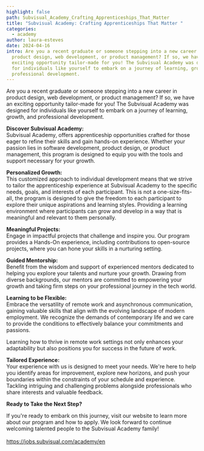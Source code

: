 ```yaml
---
highlight: false
path: Subvisual_Academy_Crafting_Apprenticeships_That_Matter
title: "Subvisual Academy: Crafting Apprenticeships That Matter "
categories:
  - academy
author: laura-esteves
date: 2024-04-16
intro: Are you a recent graduate or someone stepping into a new career in
  product design, web development, or product management? If so, we have an
  exciting opportunity tailor-made for you! The Subvisual Academy was designed
  for individuals like yourself to embark on a journey of learning, growth, and
  professional development.
---
```

Are you a recent graduate or someone stepping into a new career in product design, web development, or product management? If so, we have an exciting opportunity tailor-made for you! The Subvisual Academy was designed for individuals like yourself to embark on a journey of learning, growth, and professional development.

**Discover Subvisual Academy:**\
Subvisual Academy, offers apprenticeship opportunities crafted for those eager to refine their skills and gain hands-on experience. Whether your passion lies in software development, product design, or product management, this program is designed to equip you with the tools and support necessary for your growth.

**Personalized Growth:**\
This customized approach to individual development means that we strive to tailor the apprenticeship experience at Subvisual Academy to the specific needs, goals, and interests of each participant. This is not a one-size-fits-all, the program is designed to give the freedom to each participant to explore their unique aspirations and learning styles. Providing a learning environment where participants can grow and develop in a way that is meaningful and relevant to them personally.

**Meaningful Projects:**\
Engage in impactful projects that challenge and inspire you. Our program provides a Hands-On experience, including contributions to open-source projects, where you can hone your skills in a nurturing setting.

**Guided Mentorship:**\
Benefit from the wisdom and support of experienced mentors dedicated to helping you explore your talents and nurture your growth. Drawing from diverse backgrounds, our mentors are committed to empowering your growth and taking firm steps on your professional journey in the tech world.

**Learning to be Flexible:** \
Embrace the versatility of remote work and asynchronous communication, gaining valuable skills that align with the evolving landscape of modern employment. We recognize the demands of contemporary life and we care to provide the conditions to effectively balance your commitments and passions.

Learning how to thrive in remote work settings not only enhances your adaptability but also positions you for success in the future of work.

**Tailored Experience:**\
Your experience with us is designed to meet your needs. We're here to help you identify areas for improvement, explore new horizons, and push your boundaries within the constraints of your schedule and experience. Tackling intriguing and challenging problems alongside professionals who share interests and valuable feedback.

**Ready to Take the Next Step?**

If you're ready to embark on this journey, visit our website to learn more about our program and how to apply. We look forward to continue welcoming talented people to the Subvisual Academy family!\
\
https://jobs.subvisual.com/academy/en

<!-- notionvc: a12c748b-862d-4824-a3ee-94d892b88e87 -->